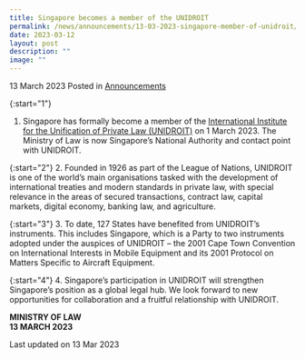 ```yaml
---
title: Singapore becomes a member of the UNIDROIT
permalink: /news/announcements/13-03-2023-singapore-member-of-unidroit/
date: 2023-03-12
layout: post
description: ""
image: ""
---
```

13 March 2023 Posted in [Announcements](/news/announcements)

{:start="1"}
1. Singapore has formally become a member of the [International Institute for the Unification of Private Law (UNIDROIT)](http://www.unidroit.org) on 1 March 2023. The Ministry of Law is now Singapore’s National Authority and contact point with UNIDROIT.

{:start="2"}
2. Founded in 1926 as part of the League of Nations, UNIDROIT is one of the world’s main organisations tasked with the development of international treaties and modern standards in private law, with special relevance in the areas of secured transactions, contract law, capital markets, digital economy, banking law, and agriculture.

{:start="3"}
3. To date, 127 States have benefited from UNIDROIT’s instruments. This includes Singapore, which is a Party to two instruments adopted under the auspices of UNIDROIT – the 2001 Cape Town Convention on International Interests in Mobile Equipment and its 2001 Protocol on Matters Specific to Aircraft Equipment. 

{:start="4"}
4. Singapore’s participation in UNIDROIT will strengthen Singapore’s position as a global legal hub. We look forward to new opportunities for collaboration and a fruitful relationship with UNIDROIT.

**MINISTRY OF LAW**
<br>**13 MARCH 2023**


<p class="right-side-updated">Last updated on 13 Mar 2023</p>